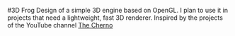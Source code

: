 #3D Frog
Design of a simple 3D engine based on OpenGL. I plan to use it in projects that need a lightweight, fast 3D renderer. Inspired by the projects of the YouTube channel [The Cherno](https://www.youtube.com/user/TheChernoProject)
